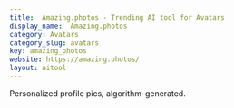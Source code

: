 ```yaml
---
title:  Amazing.photos - Trending AI tool for Avatars
display_name:  Amazing.photos
category: Avatars
category_slug: avatars
key: amazing_photos
website: https://amazing.photos/
layout: aitool
---
```


Personalized profile pics, algorithm-generated.
